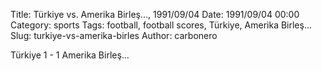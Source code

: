 Title: Türkiye vs. Amerika Birleş…, 1991/09/04
Date: 1991/09/04 00:00
Category: sports
Tags: football, football scores, Türkiye, Amerika Birleş…
Slug: turkiye-vs-amerika-birles
Author: carbonero


Türkiye 1 - 1 Amerika Birleş…

